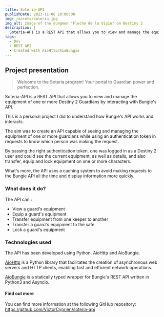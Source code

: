 ```yaml
---
title: Soteria-API
publishDate: 2023-11-06 10:00:00
img: /assets/soteria.jpg
img_alt: Image of the dungeon "Fleche de la Vigie" on Destiny 2
description: |
  Soteria-API is a REST API that allows you to view and manage the equipment of one or more Destiny 2 guardians.
tags:
  - Dev
  - REST API
  - Created with AioHttp/AioBungie
---
```


## Project presentation

> Welcome to the Soteria program! Your portal to Guardian power and perfection.

Soteria-API is a REST API that allows you to view and manage the equipment of one or more Destiny 2 Guardians by interacting with Bungie's API.

This is a personal project I did to understand how Bungie's API works and interacts.

The aim was to create an API capable of seeing and managing the equipment of one or more guardians while using an authentication token in requests to know which person was making the request.

By passing the right authentication token, one was logged in as a Destiny 2 user and could see the current equipment, as well as details, and also transfer, equip and lock equipment on one or more characters.

What's more, the API uses a caching system to avoid making requests to the Bungie API all the time and display information more quickly.

### What does it do?

The API can :

- View a guard's equipment
- Equip a guard's equipment
- Transfer equipment from one keeper to another
- Transfer a guard's equipment to the safe
- Lock a guard's equipment

### Technologies used

The API has been developed using Python, AioHttp and AioBungie.

[AioHttp](https://docs.aiohttp.org/en/stable/) is a Python library that facilitates the creation of asynchronous web servers and HTTP clients, enabling fast and efficient network operations.

[AioBungie](https://github.com/nxtlo/aiobungie) is a statically typed wrapper for Bungie's REST API written in Python3 and Asyncio.


#### Find out more

You can find more information at the following GitHub repository:
https://github.com/VictorCyprien/soteria-api
